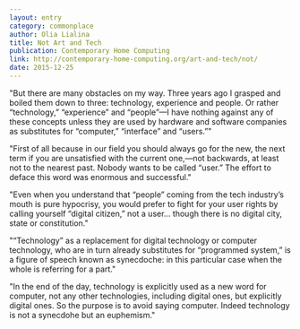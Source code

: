 ```yaml
---
layout: entry
category: commonplace
author: Olia Lialina
title: Not Art and Tech
publication: Contemporary Home Computing
link: http://contemporary-home-computing.org/art-and-tech/not/
date: 2015-12-25
---
```


"But there are many obstacles on my way. Three years ago I grasped and boiled them down to three: technology, experience and people. Or rather “technology,” “experience” and “people”—I have nothing against any of these concepts unless they are used by hardware and software companies as substitutes for “computer,” “interface” and “users.”"
 
"First of all because in our field you should always go for the new, the next term if you are unsatisfied with the current one,—not backwards, at least not to the nearest past. Nobody wants to be called “user.” The effort to deface this word was enormous and successful."

"Even when you understand that “people” coming from the tech industry’s mouth is pure hypocrisy, you would prefer to fight for your user rights by calling yourself “digital citizen,” not a user… though there is no digital city, state or constitution."

"“Technology” as a replacement for digital technology or computer technology, who are in turn already substitutes for “programmed system,” is a figure of speech known as synecdoche: in this particular case when the whole is referring for a part."

"In the end of the day, technology is explicitly used as a new word for computer, not any other technologies, including digital ones, but explicitly digital ones. So the purpose is to avoid saying computer. Indeed technology is not a synecdohe but an euphemism."
